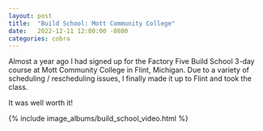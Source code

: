 ```yaml
---
layout: post
title:  "Build School: Mott Community College"
date:   2022-12-11 12:00:00 -0800
categories: cobra
---
```


Almost a year ago I had signed up for the Factory Five Build School 3-day course at Mott
Community College in Flint, Michigan. Due to a variety of scheduling / rescheduling issues,
I finally made it up to Flint and took the class.

It was well worth it!

{% include image_albums/build_school_video.html %}
